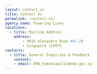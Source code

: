 ```yaml
---
layout: contact_us
title: Contact Us
permalink: /contact-us/
agency_name: Powering Lives
locations:
  - title: Mailing Address
    address:
        - 991G Alexandra Road #01-29
        - Singapore 119975
contacts:
  - title: General Enquiries & Feedback
    content:
    - email: EMA_humancapital@ema.gov.sg
---
```

